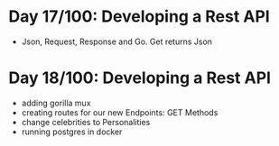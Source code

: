 # Day 17/100: Developing a Rest API
- Json, Request, Response and Go. Get returns Json

# Day 18/100: Developing a Rest API
- adding gorilla mux
- creating routes for our new Endpoints: GET Methods
- change celebrities to Personalities
- running postgres in docker
